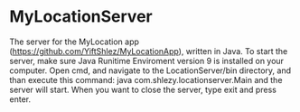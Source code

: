 # MyLocationServer
The server for the MyLocation app (https://github.com/YiftShlez/MyLocationApp), written in Java.
To start the server, make sure Java Runitime Enviroment version 9 is installed on your computer.
Open cmd, and navigate to the LocationServer/bin directory, and than execute this command:
java com.shlezy.locationserver.Main
and the server will start. When you want to close the server, type exit and press enter.
